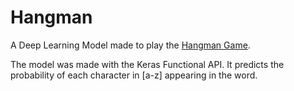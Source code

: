 # Hangman
A Deep Learning Model made to play the [Hangman Game](https://en.wikipedia.org/wiki/Hangman_(game)).

The model was made with the Keras Functional API. It predicts the probability of each character in [a-z] appearing in the word.
